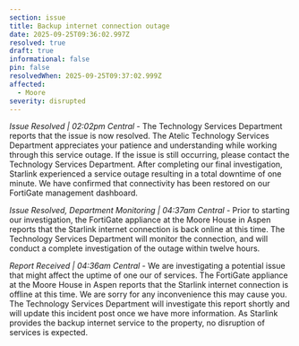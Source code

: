 ```yaml
---
section: issue
title: Backup internet connection outage
date: 2025-09-25T09:36:02.997Z
resolved: true
draft: true
informational: false
pin: false
resolvedWhen: 2025-09-25T09:37:02.999Z
affected:
  - Moore
severity: disrupted
---
```

*Issue Resolved | 02:02pm Central* - The Technology Services Department reports that the issue is now resolved. The Atelic Technology Services Department appreciates your patience and understanding while working through this service outage. If the issue is still occurring, please contact the Technology Services Department. After completing our final investigation, Starlink experienced a service outage resulting in a total downtime of one minute. We have confirmed that connectivity has been restored on our FortiGate management dashboard.

*Issue Resolved, Department Monitoring | 04:37am Central* - Prior to starting our investigation, the FortiGate appliance at the Moore House in Aspen reports that the Starlink internet connection is back online at this time. The Technology Services Department will monitor the connection, and will conduct a complete investigation of the outage within twelve hours.

*Report Received | 04:36am Central* - We are investigating a potential issue that might affect the uptime of one our of services. The FortiGate appliance at the Moore House in Aspen reports that the Starlink internet connection is offline at this time. We are sorry for any inconvenience this may cause you. The Technology Services Department will investigate this report shortly and will update this incident post once we have more information. As Starlink provides the backup internet service to the property, no disruption of services is expected.